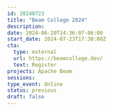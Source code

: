 ```yaml
---
id: 20240723
title: "Beam College 2024"
description: 
date: 2024-06-20T14:36:07-06:00
start_date: 2024-07-23T17:30:00Z
cta: 
  type: external
  url: https://beamcollege.dev/
  text: Register
projects: Apache Beam
sessions: 
type_event: Online
status: previous
draft: false
---
```




